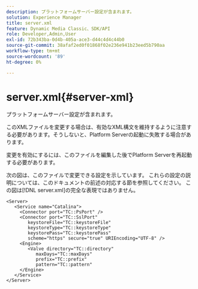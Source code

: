 ```yaml
---
description: プラットフォームサーバー設定が含まれます。
solution: Experience Manager
title: server.xml
feature: Dynamic Media Classic、SDK/API
role: Developer,Admin,User
exl-id: 72b343ba-0d4b-405a-ace3-d44c4d4c44b0
source-git-commit: 38afaf2ed0f01868f02e236e941b23eed5b790aa
workflow-type: tm+mt
source-wordcount: '89'
ht-degree: 0%

---
```


# server.xml{#server-xml}

プラットフォームサーバー設定が含まれます。

このXMLファイルを変更する場合は、有効なXML構文を維持するように注意する必要があります。そうしないと、Platform Serverの起動に失敗する場合があります。

変更を有効にするには、このファイルを編集した後でPlatform Serverを再起動する必要があります。

次の図は、このファイルで変更できる設定を示しています。 これらの設定の説明については、このドキュメントの前述の対応する節を参照してください。 この図は[!DNL server.xml]の完全な表現ではありません。

```
<Server>
   <Service name="Catalina">
     <Connector port="TC::PsPort" />
     <Connector port="TC::SslPort"
        keystoreFile="TC::keystoreFile"
        keystoreType="TC::keystoreType"
        keystorePass="TC::keystorePass" 
        scheme="https" secure="true" URIEncoding="UTF-8" />
     <Engine>
        <Valve directory="TC::directory" 
           maxDays="TC::maxDays" 
           prefix="TC::prefix" 
           pattern="TC::pattern" 
     </Engine>  
   </Service>
</Server>
```
